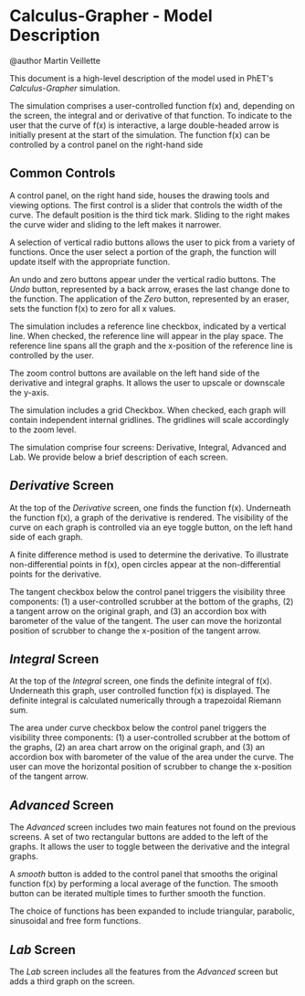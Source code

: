 # Calculus-Grapher - Model Description

@author Martin Veillette

This document is a high-level description of the model used in PhET's _Calculus-Grapher_ simulation.

The simulation comprises a user-controlled function f(x) and, depending on the screen, the integral and or derivative of
that function. To indicate to the user that the curve of f(x) is interactive, a large double-headed arrow is initially
present at the start of the simulation. The function f(x) can be controlled by a control panel on the right-hand side

## Common Controls

A control panel, on the right hand side, houses the drawing tools and viewing options. The first control is a slider
that controls the width of the curve. The default position is the third tick mark. Sliding to the right makes the curve
wider and sliding to the left makes it narrower.

A selection of vertical radio buttons allows the user to pick from a variety of functions. Once the user select a
portion of the graph, the function will update itself with the appropriate function.

An undo and zero buttons appear under the vertical radio buttons. The _Undo_ button, represented by a back arrow, erases
the last change done to the function. The application of the _Zero_ button, represented by an eraser, sets the function
f(x) to zero for all x values.

The simulation includes a reference line checkbox, indicated by a vertical line. When checked, the reference line will
appear in the play space. The reference line spans all the graph and the x-position of the reference line is controlled
by the user.

The zoom control buttons are available on the left hand side of the derivative and integral graphs.
It allows the user to upscale or downscale the y-axis.

The simulation includes a grid Checkbox. When checked, each graph will contain independent internal gridlines. The
gridlines will scale accordingly to the zoom level.

The simulation comprise four screens: Derivative, Integral, Advanced and Lab. We provide below a brief description of
each screen.

## _Derivative_ Screen

At the top of the _Derivative_ screen, one finds the function f(x). Underneath the function f(x), a graph of the
derivative is rendered. The visibility of the curve on each graph is controlled via an eye toggle button, on the left
hand side of each graph.

A finite difference method is used to determine the derivative. To illustrate non-differential points in f(x), open
circles appear at the non-differential points for the derivative.

The tangent checkbox below the control panel triggers the visibility three components: (1) a user-controlled scrubber at the bottom of the graphs, (2) a tangent arrow on the original graph, and (3) an accordion box with  barometer of the value of the tangent. The user can move the horizontal position of scrubber to change the x-position of the tangent arrow.


## _Integral_ Screen

At the top of the _Integral_ screen, one finds the definite integral of f(x). Underneath this graph, user controlled
function f(x) is displayed. The definite integral is calculated numerically through a trapezoidal Riemann sum.

The area under curve checkbox below the control panel triggers the visibility three components: (1) a user-controlled scrubber at the bottom of the graphs, (2) an area chart arrow on the original graph, and (3) an accordion box with  barometer of the value of the area under the curve. The user can move the horizontal position of scrubber to change the x-position of the tangent arrow.


## _Advanced_ Screen

The _Advanced_ screen includes two main features not found on the previous screens. A set of two rectangular buttons are
added to the left of the graphs. It allows the user to toggle between the derivative and the integral graphs.

A _smooth_ button is added to the control panel that smooths the original function f(x) by performing a local average of
the function. The smooth button can be iterated multiple times to further smooth the function.

The choice of functions has been expanded to include triangular, parabolic, sinusoidal and free form
functions.

## _Lab_ Screen

The _Lab_ screen includes all the features from the _Advanced_ screen but adds a third graph on the screen.
